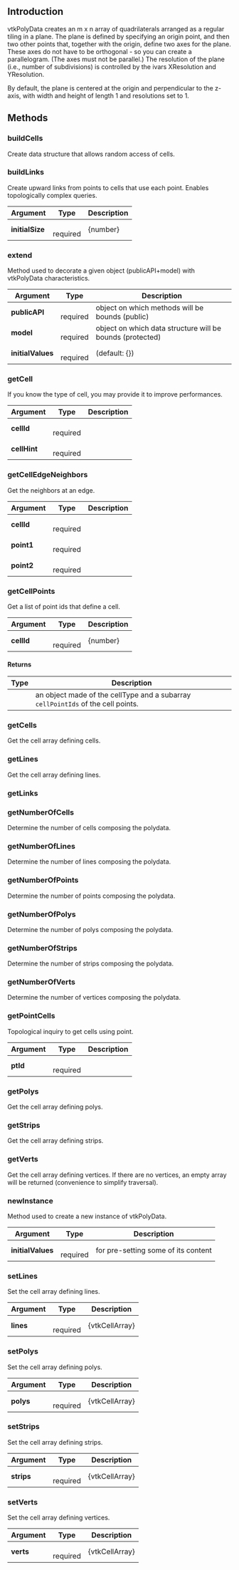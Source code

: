 ## Introduction

vtkPolyData creates an m x n array of quadrilaterals arranged as a regular
tiling in a plane. The plane is defined by specifying an origin point, and then
two other points that, together with the origin, define two axes for the plane.
These axes do not have to be orthogonal - so you can create a parallelogram.
(The axes must not be parallel.) The resolution of the plane (i.e., number of
subdivisions) is controlled by the ivars XResolution and YResolution.

By default, the plane is centered at the origin and perpendicular to the z-axis,
with width and height of length 1 and resolutions set to 1.




## Methods


### buildCells

Create data structure that allows random access of cells.



### buildLinks

Create upward links from points to cells that use each point. Enables
topologically complex queries.


| Argument | Type | Description |
| ------------- | ------------- | ----- |
| **initialSize** | <span class="arg-type"></span></br></span><span class="arg-required">required</span> | {number} |


### extend

Method used to decorate a given object (publicAPI+model) with vtkPolyData characteristics.


| Argument | Type | Description |
| ------------- | ------------- | ----- |
| **publicAPI** | <span class="arg-type"></span></br></span><span class="arg-required">required</span> | object on which methods will be bounds (public) |
| **model** | <span class="arg-type"></span></br></span><span class="arg-required">required</span> | object on which data structure will be bounds (protected) |
| **initialValues** | <span class="arg-type"></span></br></span><span class="arg-required">required</span> | (default: {}) |


### getCell

If you know the type of cell, you may provide it to improve performances.


| Argument | Type | Description |
| ------------- | ------------- | ----- |
| **cellId** | <span class="arg-type"></span></br></span><span class="arg-required">required</span> |  |
| **cellHint** | <span class="arg-type"></span></br></span><span class="arg-required">required</span> |  |


### getCellEdgeNeighbors

Get the neighbors at an edge.


| Argument | Type | Description |
| ------------- | ------------- | ----- |
| **cellId** | <span class="arg-type"></span></br></span><span class="arg-required">required</span> |  |
| **point1** | <span class="arg-type"></span></br></span><span class="arg-required">required</span> |  |
| **point2** | <span class="arg-type"></span></br></span><span class="arg-required">required</span> |  |


### getCellPoints

Get a list of point ids that define a cell.


| Argument | Type | Description |
| ------------- | ------------- | ----- |
| **cellId** | <span class="arg-type"></span></br></span><span class="arg-required">required</span> | {number} |
#### Returns

| Type | Description |
| ----- | ------------- |
| <span class="arg-type"></span> | an object made of the cellType and a subarray `cellPointIds` of the cell points. |


### getCells

Get the cell array defining cells.



### getLines

Get the cell array defining lines.



### getLinks





### getNumberOfCells

Determine the number of cells composing the polydata.



### getNumberOfLines

Determine the number of lines composing the polydata.



### getNumberOfPoints

Determine the number of points composing the polydata.



### getNumberOfPolys

Determine the number of polys composing the polydata.



### getNumberOfStrips

Determine the number of strips composing the polydata.



### getNumberOfVerts

Determine the number of vertices composing the polydata.



### getPointCells

Topological inquiry to get cells using point.


| Argument | Type | Description |
| ------------- | ------------- | ----- |
| **ptId** | <span class="arg-type"></span></br></span><span class="arg-required">required</span> |  |


### getPolys

Get the cell array defining polys.



### getStrips

Get the cell array defining strips.



### getVerts

Get the cell array defining vertices. If there are no vertices, an empty
array will be returned (convenience to simplify traversal).



### newInstance

Method used to create a new instance of vtkPolyData.


| Argument | Type | Description |
| ------------- | ------------- | ----- |
| **initialValues** | <span class="arg-type"></span></br></span><span class="arg-required">required</span> | for pre-setting some of its content |


### setLines

Set the cell array defining lines. 


| Argument | Type | Description |
| ------------- | ------------- | ----- |
| **lines** | <span class="arg-type"></span></br></span><span class="arg-required">required</span> | {vtkCellArray} |


### setPolys

Set the cell array defining polys. 


| Argument | Type | Description |
| ------------- | ------------- | ----- |
| **polys** | <span class="arg-type"></span></br></span><span class="arg-required">required</span> | {vtkCellArray} |


### setStrips

Set the cell array defining strips. 


| Argument | Type | Description |
| ------------- | ------------- | ----- |
| **strips** | <span class="arg-type"></span></br></span><span class="arg-required">required</span> | {vtkCellArray} |


### setVerts

Set the cell array defining vertices.


| Argument | Type | Description |
| ------------- | ------------- | ----- |
| **verts** | <span class="arg-type"></span></br></span><span class="arg-required">required</span> | {vtkCellArray} |


